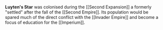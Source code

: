 **Luyten's Star** was colonised during the [[Second Expansion]] a formerly "settled" after the fall of the [[Second Empire]]. Its population would be spared much of the direct conflict with the [[Invader Empire]] and become a focus of education for the [[Imperium]].
